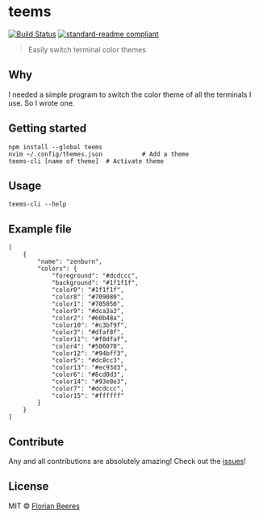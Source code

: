 # teems

[![Build Status](https://travis-ci.org/cideM/teems.svg?branch=master)](https://travis-ci.org/cideM/teems)
[![standard-readme compliant](https://img.shields.io/badge/standard--readme-OK-green.svg?style=flat-square)](https://github.com/RichardLitt/standard-readme)

> Easily switch terminal color themes

## Why

I needed a simple program to switch the color theme of all the terminals I use. So I wrote one.

## Getting started

```shell
npm install --global teems
nvim ~/.config/themes.json           # Add a theme
teems-cli [name of theme]  # Activate theme
```

## Usage

```shell
teems-cli --help
```

## Example file

```shell
[
    {
        "name": "zenburn",
        "colors": {
            "foreground": "#dcdccc",
            "background": "#1f1f1f",
            "color0": "#1f1f1f",
            "color8": "#709080",
            "color1": "#705050",
            "color9": "#dca3a3",
            "color2": "#60b48a",
            "color10": "#c3bf9f",
            "color3": "#dfaf8f",
            "color11": "#f0dfaf",
            "color4": "#506070",
            "color12": "#94bff3",
            "color5": "#dc8cc3",
            "color13": "#ec93d3",
            "color6": "#8cd0d3",
            "color14": "#93e0e3",
            "color7": "#dcdccc",
            "color15": "#ffffff"
        }
    }
]
```

## Contribute

Any and all contributions are absolutely amazing! Check out the [issues](https://github.com/cideM/teems/issues)!

## License

MIT © [Florian Beeres](https://github.com/cideM)

